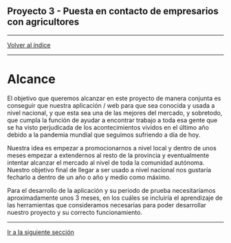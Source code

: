 ## Proyecto 3 - Puesta en contacto de empresarios con agricultores

---

[Volver al índice](../README.md)


---

# Alcance

El objetivo que queremos alcanzar en este proyecto de manera conjunta es conseguir que
nuestra aplicación / web para que sea conocida y usada a nivel nacional, y que esta sea
una de las mejores del mercado, y sobretodo, que cumpla la función de ayudar a encontrar
trabajo a toda esa gente que se ha visto perjudicada de los acontecimientos vividos en el
último año debido a la pandemia mundial que seguimos sufriendo a día de hoy.

Nuestra idea es empezar a promocionarnos a nivel local y dentro de unos meses empezar
a extendernos al resto de la provincia y eventualmente intentar alcanzar el mercado al nivel
de toda la comunidad autónoma.
Nuestro objetivo final de llegar a ser usado a nivel nacional nos gustaría fecharlo a dentro
de un año o año y medio como máximo.

Para el desarrollo de la aplicación y su periodo de prueba necesitaríamos aproximadamente
unos 3 meses, en los cuáles se incluiría el aprendizaje de las herramientas que
consideramos necesarias para poder desarrollar nuestro proyecto y su correcto
funcionamiento.

---

[Ir a la siguiente sección](./04-)